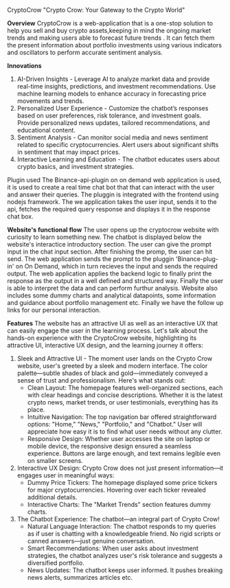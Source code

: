 CryptoCrow
"Crypto Crow: Your Gateway to the Crypto World"


**Overview**
CryptoCrow is a web-application that is a one-stop solution to help you sell and buy crypto assets,keeping in mind the ongoing market trends and making users able to forecast future trends . It can fetch them the present information about portfolio investments using various indicators and oscillators to perform accurate sentiment analysis.

**Innovations**
1. AI-Driven Insights -
Leverage AI to analyze market data and provide real-time insights, predictions, and investment recommendations. Use machine
learning models to enhance accuracy in forecasting price movements and trends.
2. Personalized User Experience -
Customize the chatbot’s responses based on user preferences, risk tolerance, and investment goals. Provide personalized news
updates, tailored recommendations, and educational content.
3. Sentiment Analysis -
Can monitor social media and news sentiment related to specific cryptocurrencies. Alert users about significant shifts in sentiment
that may impact prices.
4. Interactive Learning and Education -
The chatbot educates users about crypto basics, and investment strategies.

Plugin used
The Binance-api-plugin on on demand web application is used, it is used to create a real time chat bot that that can interact with the user and answer their queries.
The pluggin is integrated with the frontend using nodejs framework. The we application takes the user input, sends it to the api, fetches the required query response and displays it in the response chat box.


**Website's functional flow**
The user opens up the cryptocrow website with curiosity to learn something new.
The chatbot is displayed below the website's interactice introductory section.
The user can give the prompt input in the chat input section.
After finishing the promp, the user can hit send.
The web application sends the prompt to the pluggin 'Binance-plug-in' on On Demand, which in turn recieves the input and sends the required output.
The web application applies the backend logic to finally print the response as the output in a well defined and structured way.
Finally the user is able to interpret the data and can perform furthur analysis.
Website also includes some dummy charts and analytical datapoints, some information and guidance about portfolio management etc.
Finally we have the follow up links for our personal interaction.


**Features**
The website has an attractive UI as well as an interactive UX that can easily engage the user in the learning process.
Let's talk about the hands-on experience with the CryptoCrow website, highlighting its attractive UI, interactive UX design, and
the learning journey it offers:
1. Sleek and Attractive UI -
  The moment user lands on the Crypto Crow website, user's greeted by a sleek and modern interface. The color palette—subtle shades of black and gold—immediately conveyed
  a sense of trust and professionalism. Here's what stands out:
    - Clean Layout: The homepage features well-organized sections,
    each with clear headings and concise descriptions. Whether it is
    the latest crypto news, market trends, or user testimonials,
    everything has its place.
    - Intuitive Navigation: The top navigation bar offered
    straightforward options: "Home," "News," "Portfolio," and "Chatbot."
    User will appreciate how easy it is to find what user needs without
    any clutter.
    - Responsive Design: Whether user accesses the site on laptop or
    mobile device, the responsive design ensured a seamless
    experience. Buttons are large enough, and text remains legible
    even on smaller screens.
2. Interactive UX Design:
  Crypto Crow does not just present information—it engages user in
  meaningful ways:
    - Dummy Price Tickers: The homepage displayed some price tickers for major cryptocurrencies. Hovering over each ticker
    revealed additional details.
    - Interactive Charts: The "Market Trends" section features dummy
  charts.
3. The Chatbot Experience:
  The chatbot—an integral part of Crypto Crow!
    - Natural Language Interaction: The chatbot responds to my
    queries as if user is chatting with a knowledgeable friend. No rigid scripts or canned answers—just genuine conversation.
    - Smart Recommendations: When user asks about investment strategies, the chatbot analyzes user's risk tolerance and
    suggests a diversified portfolio.
    - News Updates: The chatbot keeps user informed. It pushes breaking news alerts, summarizes articles etc.
